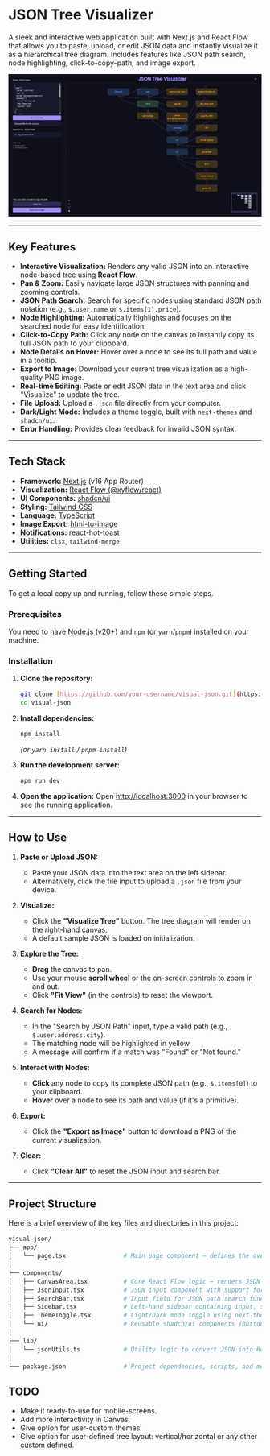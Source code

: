# JSON Tree Visualizer

A sleek and interactive web application built with Next.js and React Flow that allows you to paste, upload, or edit JSON data and instantly visualize it as a hierarchical tree diagram. Includes features like JSON path search, node highlighting, click-to-copy-path, and image export.

![JSON Tree Visualizer Screenshot](https://github.com/ankitku3101/visual-json/blob/main/screenshot.png)

---

## Key Features

* **Interactive Visualization:** Renders any valid JSON into an interactive node-based tree using **React Flow**.
* **Pan & Zoom:** Easily navigate large JSON structures with panning and zooming controls.
* **JSON Path Search:** Search for specific nodes using standard JSON path notation (e.g., `$.user.name` or `$.items[1].price`).
* **Node Highlighting:** Automatically highlights and focuses on the searched node for easy identification.
* **Click-to-Copy Path:** Click any node on the canvas to instantly copy its full JSON path to your clipboard.
* **Node Details on Hover:** Hover over a node to see its full path and value in a tooltip.
* **Export to Image:** Download your current tree visualization as a high-quality PNG image.
* **Real-time Editing:** Paste or edit JSON data in the text area and click "Visualize" to update the tree.
* **File Upload:** Upload a `.json` file directly from your computer.
* **Dark/Light Mode:** Includes a theme toggle, built with `next-themes` and `shadcn/ui`.
* **Error Handling:** Provides clear feedback for invalid JSON syntax.

---

## Tech Stack

* **Framework:** [Next.js](https://nextjs.org/) (v16 App Router)
* **Visualization:** [React Flow (@xyflow/react)](https://reactflow.dev/)
* **UI Components:** [shadcn/ui](https://ui.shadcn.com/)
* **Styling:** [Tailwind CSS](https://tailwindcss.com/)
* **Language:** [TypeScript](https://www.typescriptlang.org/)
* **Image Export:** [html-to-image](https://github.com/bubkoo/html-to-image)
* **Notifications:** [react-hot-toast](https://react-hot-toast.com/)
* **Utilities:** `clsx`, `tailwind-merge`

---

## Getting Started

To get a local copy up and running, follow these simple steps.

### Prerequisites

You need to have [Node.js](https://nodejs.org/en/) (v20+) and `npm` (or `yarn`/`pnpm`) installed on your machine.

### Installation

1.  **Clone the repository:**
    ```sh
    git clone [https://github.com/your-username/visual-json.git](https://github.com/your-username/visual-json.git)
    cd visual-json
    ```

2.  **Install dependencies:**
    ```sh
    npm install
    ```
    *(or `yarn install` / `pnpm install`)*

3.  **Run the development server:**
    ```sh
    npm run dev
    ```

4.  **Open the application:**
    Open [http://localhost:3000](http://localhost:3000) in your browser to see the running application.

---

## How to Use

1.  **Paste or Upload JSON:**
    * Paste your JSON data into the text area on the left sidebar.
    * Alternatively, click the file input to upload a `.json` file from your device.

2.  **Visualize:**
    * Click the **"Visualize Tree"** button. The tree diagram will render on the right-hand canvas.
    * A default sample JSON is loaded on initialization.

3.  **Explore the Tree:**
    * **Drag** the canvas to pan.
    * Use your mouse **scroll wheel** or the on-screen controls to zoom in and out.
    * Click **"Fit View"** (in the controls) to reset the viewport.

4.  **Search for Nodes:**
    * In the "Search by JSON Path" input, type a valid path (e.g., `$.user.address.city`).
    * The matching node will be highlighted in yellow.
    * A message will confirm if a match was "Found" or "Not found."

5.  **Interact with Nodes:**
    * **Click** any node to copy its complete JSON path (e.g., `$.items[0]`) to your clipboard.
    * **Hover** over a node to see its path and value (if it's a primitive).

6.  **Export:**
    * Click the **"Export as Image"** button to download a PNG of the current visualization.

7.  **Clear:**
    * Click **"Clear All"** to reset the JSON input and search bar.

---

## Project Structure

Here is a brief overview of the key files and directories in this project:
```sh
visual-json/
├── app/
│   └── page.tsx                # Main page component — defines the overall layout and structure
│
├── components/
│   ├── CanvasArea.tsx          # Core React Flow logic — renders JSON as a node graph, handles interactions & highlighting
│   ├── JsonInput.tsx           # JSON input component with support for manual entry and file upload
│   ├── SearchBar.tsx           # Input field for JSON path search functionality
│   ├── Sidebar.tsx             # Left-hand sidebar containing input, search, and action buttons
│   ├── ThemeToggle.tsx         # Light/Dark mode toggle using next-themes
│   └── ui/                     # Reusable shadcn/ui components (Button, Input, Textarea, etc.)
│
├── lib/
│   └── jsonUtils.ts            # Utility logic to convert JSON into React Flow nodes and edges
│
└── package.json                # Project dependencies, scripts, and metadata
```

## TODO

* Make it ready-to-use for mobile-screens.
* Add more interactivity in Canvas.
* Give option for user-custom themes. 
* Give option for user-defined tree layout: vertical/horizontal or any other custom defined.